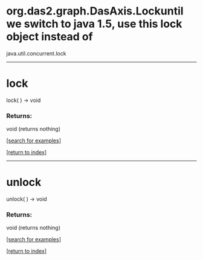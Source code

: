 # org.das2.graph.DasAxis.Lockuntil we switch to java 1.5, use this lock object instead of
 java.util.concurrent.lock
***
<a name="lock"></a>
# lock
lock(  ) &rarr; void



### Returns:
void (returns nothing)


<a href="https://github.com/autoplot/dev/search?q=lock&unscoped_q=lock">[search for examples]</a>

<a href="https://github.com/autoplot/documentation/blob/master/javadoc/index-all.md">[return to index]</a>

***
<a name="unlock"></a>
# unlock
unlock(  ) &rarr; void



### Returns:
void (returns nothing)


<a href="https://github.com/autoplot/dev/search?q=unlock&unscoped_q=unlock">[search for examples]</a>

<a href="https://github.com/autoplot/documentation/blob/master/javadoc/index-all.md">[return to index]</a>

